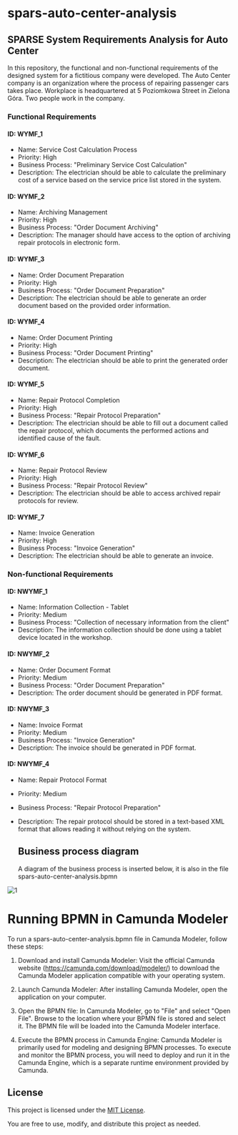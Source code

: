 # spars-auto-center-analysis

## SPARSE System Requirements Analysis for Auto Center
In this repository, the functional and non-functional requirements of the designed system for a fictitious company were developed. The Auto Center company is an organization where the process of repairing passenger cars takes place. Workplace
is headquartered at 5 Poziomkowa Street in Zielona Góra. Two people work in the company.

### Functional Requirements

#### ID: WYMF_1
- Name: Service Cost Calculation Process
- Priority: High
- Business Process: "Preliminary Service Cost Calculation"
- Description: The electrician should be able to calculate the preliminary cost of a service based on the service price list stored in the system.

#### ID: WYMF_2
- Name: Archiving Management
- Priority: High
- Business Process: "Order Document Archiving"
- Description: The manager should have access to the option of archiving repair protocols in electronic form.

#### ID: WYMF_3
- Name: Order Document Preparation
- Priority: High
- Business Process: "Order Document Preparation"
- Description: The electrician should be able to generate an order document based on the provided order information.

#### ID: WYMF_4
- Name: Order Document Printing
- Priority: High
- Business Process: "Order Document Printing"
- Description: The electrician should be able to print the generated order document.

#### ID: WYMF_5
- Name: Repair Protocol Completion
- Priority: High
- Business Process: "Repair Protocol Preparation"
- Description: The electrician should be able to fill out a document called the repair protocol, which documents the performed actions and identified cause of the fault.

#### ID: WYMF_6
- Name: Repair Protocol Review
- Priority: High
- Business Process: "Repair Protocol Review"
- Description: The electrician should be able to access archived repair protocols for review.

#### ID: WYMF_7
- Name: Invoice Generation
- Priority: High
- Business Process: "Invoice Generation"
- Description: The electrician should be able to generate an invoice.

### Non-functional Requirements

#### ID: NWYMF_1
- Name: Information Collection - Tablet
- Priority: Medium
- Business Process: "Collection of necessary information from the client"
- Description: The information collection should be done using a tablet device located in the workshop.

#### ID: NWYMF_2
- Name: Order Document Format
- Priority: Medium
- Business Process: "Order Document Preparation"
- Description: The order document should be generated in PDF format.

#### ID: NWYMF_3
- Name: Invoice Format
- Priority: Medium
- Business Process: "Invoice Generation"
- Description: The invoice should be generated in PDF format.

#### ID: NWYMF_4
- Name: Repair Protocol Format
- Priority: Medium
- Business Process: "Repair Protocol Preparation"
- Description: The repair protocol should be stored in a text-based XML format that allows reading it without relying on the system.

  ## Business process diagram

  A diagram of the business process is inserted below, it is also in the file spars-auto-center-analysis.bpmn

![1](https://github.com/kamilczernuszka/spars-auto-center-analysis/assets/139373087/5af2a818-f3a1-4622-9b63-69fa39375187)

# Running BPMN in Camunda Modeler

To run a spars-auto-center-analysis.bpmn file in Camunda Modeler, follow these steps:

1. Download and install Camunda Modeler: Visit the official Camunda website (https://camunda.com/download/modeler/) to download the Camunda Modeler application compatible with your operating system.

2. Launch Camunda Modeler: After installing Camunda Modeler, open the application on your computer.

3. Open the BPMN file: In Camunda Modeler, go to "File" and select "Open File". Browse to the location where your BPMN file is stored and select it. The BPMN file will be loaded into the Camunda Modeler interface.

4. Execute the BPMN process in Camunda Engine: Camunda Modeler is primarily used for modeling and designing BPMN processes. To execute and monitor the BPMN process, you will need to deploy and run it in the Camunda Engine, which is a separate runtime environment provided by Camunda.

## License

This project is licensed under the [MIT License](LICENSE).

You are free to use, modify, and distribute this project as needed.
